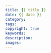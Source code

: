 ```yaml
---
title: {{ title }}
date: {{ date }}
category:
tags:
copyright: true
keywords:
description:
images:
---
```

